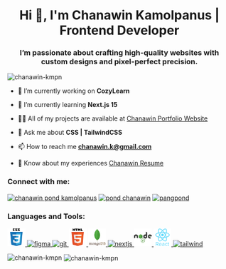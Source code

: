 <h1 align="center">Hi 👋, I'm Chanawin Kamolpanus | Frontend Developer</h1>
<h3 align="center">I’m passionate about crafting high-quality websites with custom designs and pixel-perfect precision.</h3>

<p align="left"> <img src="https://komarev.com/ghpvc/?username=chanawin-kmpn&label=Profile%20views&color=0e75b6&style=flat" alt="chanawin-kmpn" /> </p>

- 🔭 I’m currently working on **CozyLearn**

- 🌱 I’m currently learning **Next.js 15**

- 👨‍💻 All of my projects are available at [Chanawin Portfolio Website](https://chanawin-portfolio.vercel.app/)

- 💬 Ask me about **CSS | TailwindCSS**

- 📫 How to reach me **chanawin.k@gmail.com**

- 📄 Know about my experiences [Chanawin Resume](https://drive.google.com/file/d/1oTkpTl3Aeedwy9oDiDULfgOMT5cWh0nP/view)

<h3 align="left">Connect with me:</h3>
<p align="left">
<a href="https://linkedin.com/in/chanawin pond kamolpanus" target="blank"><img align="center" src="https://raw.githubusercontent.com/rahuldkjain/github-profile-readme-generator/master/src/images/icons/Social/linked-in-alt.svg" alt="chanawin pond kamolpanus" height="30" width="40" /></a>
<a href="https://fb.com/pond chanawin" target="blank"><img align="center" src="https://raw.githubusercontent.com/rahuldkjain/github-profile-readme-generator/master/src/images/icons/Social/facebook.svg" alt="pond chanawin" height="30" width="40" /></a>
<a href="https://www.leetcode.com/pangpond" target="blank"><img align="center" src="https://raw.githubusercontent.com/rahuldkjain/github-profile-readme-generator/master/src/images/icons/Social/leet-code.svg" alt="pangpond" height="30" width="40" /></a>
</p>

<h3 align="left">Languages and Tools:</h3>
<p align="left"> <a href="https://www.w3schools.com/css/" target="_blank" rel="noreferrer"> <img src="https://raw.githubusercontent.com/devicons/devicon/master/icons/css3/css3-original-wordmark.svg" alt="css3" width="40" height="40"/> </a> <a href="https://www.figma.com/" target="_blank" rel="noreferrer"> <img src="https://www.vectorlogo.zone/logos/figma/figma-icon.svg" alt="figma" width="40" height="40"/> </a> <a href="https://git-scm.com/" target="_blank" rel="noreferrer"> <img src="https://www.vectorlogo.zone/logos/git-scm/git-scm-icon.svg" alt="git" width="40" height="40"/> </a> <a href="https://www.w3.org/html/" target="_blank" rel="noreferrer"> <img src="https://raw.githubusercontent.com/devicons/devicon/master/icons/html5/html5-original-wordmark.svg" alt="html5" width="40" height="40"/> </a> <a href="https://www.mongodb.com/" target="_blank" rel="noreferrer"> <img src="https://raw.githubusercontent.com/devicons/devicon/master/icons/mongodb/mongodb-original-wordmark.svg" alt="mongodb" width="40" height="40"/> </a> <a href="https://nextjs.org/" target="_blank" rel="noreferrer"> <img src="https://cdn.worldvectorlogo.com/logos/nextjs-2.svg" alt="nextjs" width="40" height="40"/> </a> <a href="https://nodejs.org" target="_blank" rel="noreferrer"> <img src="https://raw.githubusercontent.com/devicons/devicon/master/icons/nodejs/nodejs-original-wordmark.svg" alt="nodejs" width="40" height="40"/> </a> <a href="https://reactjs.org/" target="_blank" rel="noreferrer"> <img src="https://raw.githubusercontent.com/devicons/devicon/master/icons/react/react-original-wordmark.svg" alt="react" width="40" height="40"/> </a> <a href="https://tailwindcss.com/" target="_blank" rel="noreferrer"> <img src="https://www.vectorlogo.zone/logos/tailwindcss/tailwindcss-icon.svg" alt="tailwind" width="40" height="40"/> </a> </p>

<p><img align="left" src="https://github-readme-stats.vercel.app/api/top-langs?username=chanawin-kmpn&show_icons=true&locale=en&layout=compact" alt="chanawin-kmpn" /></p>

<p>&nbsp;<img align="center" src="https://github-readme-stats.vercel.app/api?username=chanawin-kmpn&show_icons=true&locale=en" alt="chanawin-kmpn" /></p>
